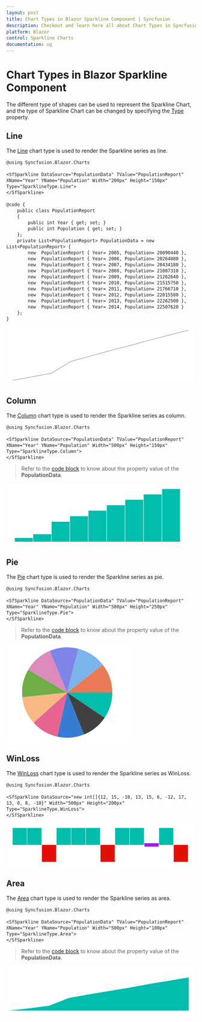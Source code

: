 ```yaml
---
layout: post
title: Chart Types in Blazor Sparkline Component | Syncfusion
description: Checkout and learn here all about Chart Types in Syncfusion Blazor Sparkline component and much more.
platform: Blazor
control: Sparkline Charts
documentation: ug
---
```


# Chart Types in Blazor Sparkline Component

The different type of shapes can be used to represent the Sparkline Chart, and the type of Sparkline Chart can be changed by specifying the [Type](https://help.syncfusion.com/cr/blazor/Syncfusion.Blazor.Charts.SfSparkline-1.html#Syncfusion_Blazor_Charts_SfSparkline_1_Type) property.

## Line

The [Line](https://help.syncfusion.com/cr/blazor/Syncfusion.Blazor.Charts.SparklineType.html#Syncfusion_Blazor_Charts_SparklineType_Line) chart type is used to render the Sparkline series as line.

```cshtml
@using Syncfusion.Blazor.Charts

<SfSparkline DataSource="PopulationData" TValue="PopulationReport" XName="Year" YName="Population" Width="200px" Height="150px" Type="SparklineType.Line">
</SfSparkline>

@code {
    public class PopulationReport
    {
        public int Year { get; set; }
        public int Population { get; set; }
    };
    private List<PopulationReport> PopulationData = new List<PopulationReport> {
        new  PopulationReport { Year= 2005, Population= 20090440 },
        new  PopulationReport { Year= 2006, Population= 20264080 },
        new  PopulationReport { Year= 2007, Population= 20434180 },
        new  PopulationReport { Year= 2008, Population= 21007310 },
        new  PopulationReport { Year= 2009, Population= 21262640 },
        new  PopulationReport { Year= 2010, Population= 21515750 },
        new  PopulationReport { Year= 2011, Population= 21766710 },
        new  PopulationReport { Year= 2012, Population= 22015580 },
        new  PopulationReport { Year= 2013, Population= 22262500 },
        new  PopulationReport { Year= 2014, Population= 22507620 }
    };
}
```

![Sparkline with Line type](images/SparklineTypes/Line.png)

## Column

The [Column](https://help.syncfusion.com/cr/blazor/Syncfusion.Blazor.Charts.SparklineType.html#Syncfusion_Blazor_Charts_SparklineType_Column) chart type is used to render the Sparkline series as column.

```cshtml
@using Syncfusion.Blazor.Charts

<SfSparkline DataSource="PopulationData" TValue="PopulationReport" XName="Year" YName="Population" Width="500px" Height="150px" Type="SparklineType.Column">
</SfSparkline>
```

> Refer to the [code block](#line) to know about the property value of the **PopulationData**.

![Sparkline with Column type](images/SparklineTypes/Column.png)

## Pie

The [Pie](https://help.syncfusion.com/cr/blazor/Syncfusion.Blazor.Charts.SparklineType.html#Syncfusion_Blazor_Charts_SparklineType_Pie) chart type is used to render the Sparkline series as pie.

```cshtml
@using Syncfusion.Blazor.Charts

<SfSparkline DataSource="PopulationData" TValue="PopulationReport" XName="Year" YName="Population" Width="500px" Height="250px" Type="SparklineType.Pie">
</SfSparkline>
```

> Refer to the [code block](#line) to know about the property value of the **PopulationData**.

![Sparkline with Pie type](images/SparklineTypes/Pie.png)

## WinLoss

The [WinLoss](https://help.syncfusion.com/cr/blazor/Syncfusion.Blazor.Charts.SparklineType.html#Syncfusion_Blazor_Charts_SparklineType_WinLoss) chart type is used to render the Sparkline series as WinLoss.

```cshtml
@using Syncfusion.Blazor.Charts

<SfSparkline DataSource="new int[]{12, 15, -10, 13, 15, 6, -12, 17, 13, 0, 8, -10}" Width="500px" Height="200px" Type="SparklineType.WinLoss">
</SfSparkline>
```

![Sparkline with WinLoss type](images/SparklineTypes/Winloss.png)

## Area

The [Area](https://help.syncfusion.com/cr/blazor/Syncfusion.Blazor.Charts.SparklineType.html#Syncfusion_Blazor_Charts_SparklineType_Area) chart type is used to render the Sparkline series as area.

```cshtml
@using Syncfusion.Blazor.Charts

<SfSparkline DataSource="PopulationData" TValue="PopulationReport" XName="Year" YName="Population" Width="500px" Height="100px" Type="SparklineType.Area">
</SfSparkline>
```

> Refer to the [code block](#line) to know about the property value of the **PopulationData**.

![Sparkline with Area type](images/SparklineTypes/Area.png)
